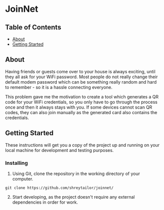 # JoinNet
## Table of Contents
+ [About](#about)
+ [Getting Started](#getting_started)

## About <a name = "about"></a>
Having friends or guests come over to your house is always exciting, until they all ask for your WiFi password. Most people do not really change their default modem password which can be something really random and hard to remember - so it is a hassle connecting everyone.

This problem gave me the motivation to create a tool which generates a QR code for your WiFi credentials, so you only have to go through the process once and then it always stays with you. If some devices cannot scan QR codes, they can also join manually as the generated card also contains the credentials.

## Getting Started <a name = "getting_started"></a>
These instructions will get you a copy of the project up and running on your local machine for development and testing purposes.

### Installing
1. Using Git, clone the repository in the working directory of your computer.
```
git clone https://github.com/shreytailor/joinnet/
```
2. Start developing, as the project doesn't require any external dependencies in order for work.
